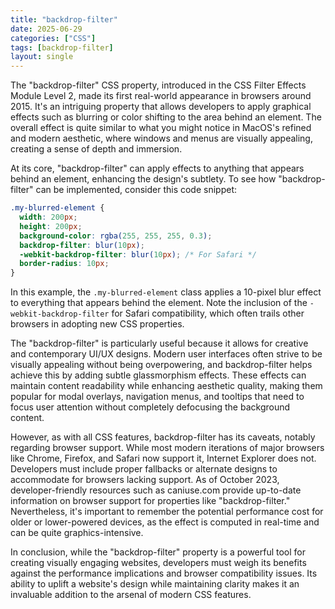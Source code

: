 ```yaml
---
title: "backdrop-filter"
date: 2025-06-29
categories: ["CSS"]
tags: [backdrop-filter]
layout: single
---
```


The "backdrop-filter" CSS property, introduced in the CSS Filter Effects Module Level 2, made its first real-world appearance in browsers around 2015. It's an intriguing property that allows developers to apply graphical effects such as blurring or color shifting to the area behind an element. The overall effect is quite similar to what you might notice in MacOS's refined and modern aesthetic, where windows and menus are visually appealing, creating a sense of depth and immersion.

At its core, "backdrop-filter" can apply effects to anything that appears behind an element, enhancing the design's subtlety. To see how "backdrop-filter" can be implemented, consider this code snippet:

```css
.my-blurred-element {
  width: 200px;
  height: 200px;
  background-color: rgba(255, 255, 255, 0.3);
  backdrop-filter: blur(10px);
  -webkit-backdrop-filter: blur(10px); /* For Safari */
  border-radius: 10px;
}
```

In this example, the `.my-blurred-element` class applies a 10-pixel blur effect to everything that appears behind the element. Note the inclusion of the `-webkit-backdrop-filter` for Safari compatibility, which often trails other browsers in adopting new CSS properties.

The "backdrop-filter" is particularly useful because it allows for creative and contemporary UI/UX designs. Modern user interfaces often strive to be visually appealing without being overpowering, and backdrop-filter helps achieve this by adding subtle glassmorphism effects. These effects can maintain content readability while enhancing aesthetic quality, making them popular for modal overlays, navigation menus, and tooltips that need to focus user attention without completely defocusing the background content.

However, as with all CSS features, backdrop-filter has its caveats, notably regarding browser support. While most modern iterations of major browsers like Chrome, Firefox, and Safari now support it, Internet Explorer does not. Developers must include proper fallbacks or alternate designs to accommodate for browsers lacking support. As of October 2023, developer-friendly resources such as caniuse.com provide up-to-date information on browser support for properties like "backdrop-filter." Nevertheless, it's important to remember the potential performance cost for older or lower-powered devices, as the effect is computed in real-time and can be quite graphics-intensive.

In conclusion, while the "backdrop-filter" property is a powerful tool for creating visually engaging websites, developers must weigh its benefits against the performance implications and browser compatibility issues. Its ability to uplift a website's design while maintaining clarity makes it an invaluable addition to the arsenal of modern CSS features.

